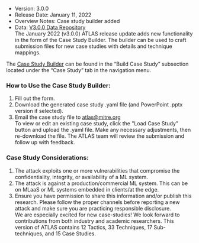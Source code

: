<p></p>

- Version: 3.0.0
- Release Date: January 11, 2022
- Overview Notes: Case study builder added
- Data: [V3.0.0 Data Repository](https://atlas.mitre.org/matrix)
\
The January 2022 (v3.0.0) ATLAS release update adds new functionality in the form of the Case Study Builder. The builder can be used to craft submission files for new case studies with details and technique mappings.

The [Case Study Builder](https://atlas.mitre.org/studies/create) can be found in the “Build Case Study” subsection located under the “Case Study” tab in the navigation menu.

### How to Use the Case Study Builder:
<p></p>

1.	Fill out the form.
2.	Download the generated case study .yaml file (and PowerPoint .pptx version if selected).
3.	Email the case study file to atlas@mitre.org
\
To view or edit an existing case study, click the "Load Case Study" button and upload the .yaml file. Make any necessary adjustments, then re-download the file. The ATLAS team will review the submission and follow up with feedback.

### Case Study Considerations:
<p></p>

1.	The attack exploits one or more vulnerabilities that compromise the confidentiality, integrity, or availability of a ML system.
2.	The attack is against a production/commercial ML system. This can be on MLaaS or ML systems embedded in clients/at the edge.
3.	Ensure you have permission to share this information and/or publish this research. Please follow the proper channels before reporting a new attack and make sure you are practicing responsible disclosure.
\
We are especially excited for new case-studies! We look forward to contributions from both industry and academic researchers. This version of ATLAS contains 12 Tactics, 33 Techniques, 17 Sub-techniques, and 15 Case Studies.